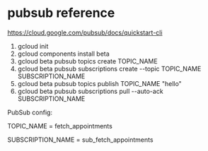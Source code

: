 # pubsub reference 
https://cloud.google.com/pubsub/docs/quickstart-cli

1. gcloud init
2. gcloud components install beta
3. gcloud beta pubsub topics create TOPIC_NAME
4. gcloud beta pubsub subscriptions create --topic TOPIC_NAME SUBSCRIPTION_NAME
5. gcloud beta pubsub topics publish TOPIC_NAME "hello"
6. gcloud beta pubsub subscriptions pull --auto-ack SUBSCRIPTION_NAME

PubSub config:

TOPIC_NAME = fetch_appointments

SUBSCRIPTION_NAME = sub_fetch_appointments  